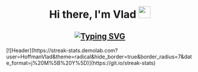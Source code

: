 <h1 align="center">Hi there, I'm Vlad</a> 
<img src="https://github.com/blackcater/blackcater/raw/main/images/Hi.gif" height="32"/></h1>
<h2 align="center"><a href="https://git.io/typing-svg"><img src="https://readme-typing-svg.demolab.com?font=Fira+Code&pause=1000&color=8100F7&width=435&lines=Python+Developer+from+Ukraine" alt="Typing SVG" /></a></h2>
[![Header](https://streak-stats.demolab.com?user=HoffmanVlad&theme=radical&hide_border=true&border_radius=7&date_format=j%20M%5B%20Y%5D)](https://git.io/streak-stats)
